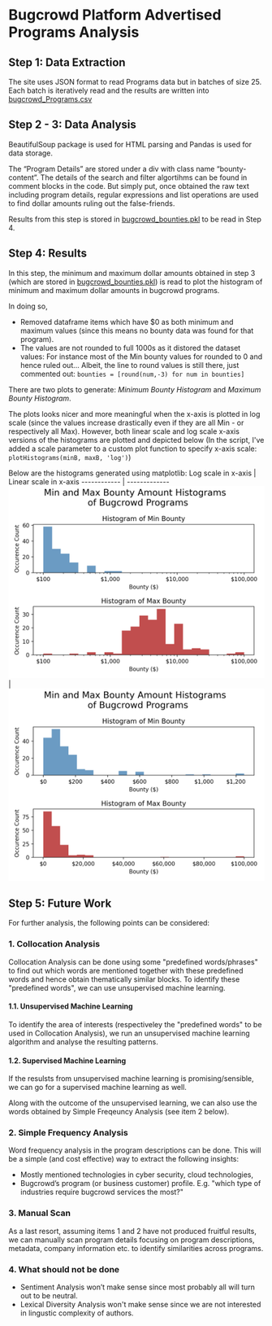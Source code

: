 # Bugcrowd Platform Advertised Programs Analysis

## Step 1: Data Extraction
The site uses JSON format to read Programs data but in batches of size 25. Each batch is iteratively read and the results are written into [bugcrowd_Programs.csv](https://github.com/aytuncilhan/BugcrowdAnalysis/blob/master/bugcrowd_Programs.csv)

## Step 2 - 3: Data Analysis
BeautifulSoup package is used for HTML parsing and Pandas is used for data storage.

The “Program Details” are stored under a div with class name “bounty-content”. The details of the search and filter algortihms can be found in comment blocks in the code. But simply put, once obtained the raw text including program details, regular expressions and list operations are used to find dollar amounts ruling out the false-friends.

Results from this step is stored in [bugcrowd_bounties.pkl](https://github.com/aytuncilhan/BugcrowdAnalysis/blob/97873e93dd6ef5681f90ef336137c66a68affe90/bugcrowd_bounties.pkl) to be read in Step 4.

## Step 4: Results

In this step, the minimum and maximum dollar amounts obtained in step 3 (which are stored in [bugcrowd_bounties.pkl](https://github.com/aytuncilhan/BugcrowdAnalysis/blob/97873e93dd6ef5681f90ef336137c66a68affe90/bugcrowd_bounties.pkl)) is read to plot the histogram of minimum and maximum dollar amounts in bugcrowd programs. 

In doing so,
* Removed dataframe items which have $0 as both minimum and maximum values (since this means no bounty data was found for that program).
* The values are not rounded to full 1000s as it distored the dataset values: For instance most of the Min bounty values for rounded to 0 and hence ruled out... Albeit, the line to round values is still there, just commented out:
    `bounties = [round(num,-3) for num in bounties]`

There are two plots to generate: *Minimum Bounty Histogram* and *Maximum Bounty Histogram*. 

The plots looks nicer and more meaningful when the x-axis is plotted in log scale (since the values increase drastically even if they are all Min - or respectively all Max). However, both linear scale and log scale x-axis versions of the histograms are plotted and depicted below (In the script, I've added a scale parameter to a custom plot function to specify x-axis scale: `plotHistograms(minB, maxB, 'log')`)

Below are the histograms generated using matplotlib:
Log scale in x-axis | Linear scale in x-axis
------------ | -------------
![Plot](https://github.com/aytuncilhan/BugcrowdAnalysis/blob/a8021d809b4ec4694ebe38a05781df710e963a48/Plots/LogscaleHistograms.png) | ![Plot](https://github.com/aytuncilhan/BugcrowdAnalysis/blob/753011a530752bba6f056d5b246da596a73ec6f1/Plots/LinearscaleHistograms.png) 

## Step 5: Future Work

For further analysis, the following points can be considered:

### 1. Collocation Analysis

Collocation Analysis can be done using some "predefined words/phrases" to find out which words are mentioned together with these predefined words and hence obtain thematically similar blocks. To identify these "predefined words", we can use unsupervised machine learning.

#### 1.1. Unsupervised Machine Learning 
To identify the area of interests (respectiveley the "predefined words" to be used in Collocation Analysis), we run an unsupervised machine learning algorithm and analyse the resulting patterns. 

#### 1.2. Supervised Machine Learning
If the resulsts from unsupervised machine learning is promising/sensible, we can go for a supervised machine learning as well.

Along with the outcome of the unsupervised learning, we can also use the words obtained by Simple Freqeuncy Analysis (see item 2 below). 

### 2. Simple Frequency Analysis
Word frequency analysis in the program descriptions can be done. This will be a simple (and cost effective) way to extract the following insights:
* Mostly mentioned technologies in cyber security, cloud technologies, 
* Bugcrowd’s program (or business customer) profile. E.g. "which type of industries require bugcrowd services the most?"

### 3. Manual Scan
As a last resort, assuming items 1 and 2 have not produced fruitful results, we can manually scan program details focusing on program descriptions, metadata, company information etc. to identify similarities across programs.

### 4. What should **not** be done
* Sentiment Analysis won’t make sense since most probably all will turn out to be neutral.
* Lexical Diversity Analysis won't make sense since we are not interested in lingustic complexity of authors.
